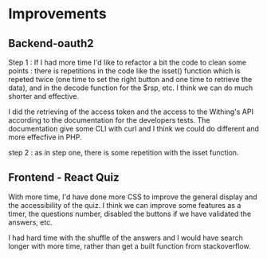 # Improvements

## Backend-oauth2

Step 1 : If I had more time I'd like to refactor a bit the code to clean some points : there is repetitions in the code like the isset() function which is repeted twice (one time to set the right button and one time to retrieve the data), and in the decode function for the $rsp, etc. I think we can do much shorter and effective.

I did the retrieving of the access token and the access to the Withing's API according to the documentation for the developers tests. The documentation give some CLI with curl and I think we could do different and more effecfive in PHP.

step 2 : as in step one, there is some repetition with the isset function.

## Frontend - React Quiz

With more time, I'd have done more CSS to improve the general display and the accessibility of the quiz.
I think we can improve some features as a timer, the questions number, disabled the buttons if we have validated the answers, etc.

I had hard time with the shuffle of the answers and I would have search longer with more time, rather than get a built function from stackoverflow.
